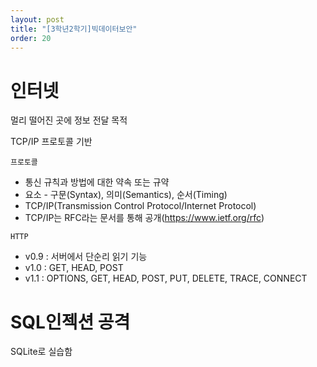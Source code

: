```yaml
---
layout: post
title: "[3학년2학기]빅데이터보안"
order: 20
---
```


# 인터넷

멀리 떨어진 곳에 정보 전달 목적

TCP/IP 프로토콜 기반

`프로토콜`
* 통신 규칙과 방법에 대한 약속 또는 규약
* 요소 - 구문(Syntax), 의미(Semantics), 순서(Timing)
* TCP/IP(Transmission Control Protocol/Internet Protocol)
* TCP/IP는 RFC라는 문서를 통해 공개(https://www.ietf.org/rfc)



`HTTP`
* v0.9 : 서버에서 단순리 읽기 기능
* v1.0 : GET, HEAD, POST
* v1.1 : OPTIONS, GET, HEAD, POST, PUT, DELETE, TRACE, CONNECT


# SQL인젝션 공격

SQLite로 실습함